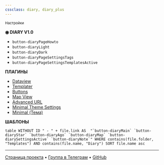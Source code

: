 ```yaml
---
cssclass: diary, diary_plus
---
```


<small class="diary__year diary__yearFirst">Настройки</small>

**◉ DIARY V1.0**

- `button-diaryPageHowto`
- `button-diaryLight`
- `button-diaryDark`
- `button-diaryPageSettingsTags`
- `button-diaryPageSettingsTemplatesActive`

**ПЛАГИНЫ**

- [Dataview](obsidian://show-plugin?id=dataview)
- [Templater](obsidian://show-plugin?id=templater-obsidian)
- [Buttons](obsidian://show-plugin?id=buttons)
- [Map View](obsidian://show-plugin?id=obsidian-map-view)
- [Advanced URL](obsidian://show-plugin?id=obsidian-advanced-uri)
- [Minimal Theme Settings](obsidian://show-plugin?id=obsidian-minimal-settings)
- [Minimal (Тема)](https://github.com/kepano/obsidian-minimal)

**ШАБЛОНЫ**

```dataview
table WITHOUT ID " - " + file.link AS  "`button-diaryMain` `button-diaryStar` `button-diaryAgo` `button-diaryMap` `button-diarySettingsActive` `button-diaryNote`" WHERE contains(file.folder, "Templates") AND contains(file.name, "Diary") SORT file.name asc
```

***
[Страница проекта](https://evgenytarasov.ru/diary/?utm_source=diary&utm_medium=guide&utm_campaign=v1) • [Группа в Телеграм](https://t.me/vedenie_dnevnika) • [GitHub](https://github.com/velvetwind/obsidian-diary/)